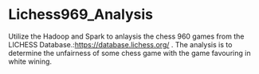 # Lichess969_Analysis
 Utilize the Hadoop and Spark to anlaysis the chess 960 games from the LICHESS Database.:https://database.lichess.org/ . The analysis is to determine the unfairness of some chess game with the game favouring in white wining.  

